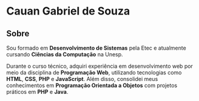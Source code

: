 # Cauan Gabriel de Souza

## Sobre

Sou formado em **Desenvolvimento de Sistemas** pela Etec e atualmente cursando **Ciências da Computação** na Unesp.

Durante o curso técnico, adquiri experiência em desenvolvimento web por meio da disciplina de **Programação Web**, utilizando tecnologias como **HTML**, **CSS**, **PHP** e **JavaScript**. Além disso, consolidei meus conhecimentos em **Programação Orientada a Objetos** com projetos práticos em **PHP** e **Java**.
